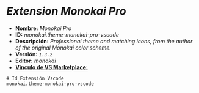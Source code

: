 <!-- Autor: Daniel Benjamin Perez Morales -->
<!-- GitHub: https://github.com/DanielPerezMoralesDev13 -->
<!-- Correo electrónico: danielperezdev@proton.me -->

# ***Extension Monokai Pro***

- **Nombre:** *Monokai Pro*
- **ID:** *monokai.theme-monokai-pro-vscode*
- **Descripción:** *Professional theme and matching icons, from the author of the original Monokai color scheme.*
- **Versión:** *`1.3.2`*
- **Editor:** *monokai*
- **[Vínculo de VS Marketplace:](https://marketplace.visualstudio.com/items?itemName=monokai.theme-monokai-pro-vscode "https://marketplace.visualstudio.com/items?itemName=monokai.theme-monokai-pro-vscode")**

```plaintext
# Id Extensión Vscode
monokai.theme-monokai-pro-vscode
```
